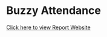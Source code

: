 # Buzzy Attendance

[Click here to view Report Website](https://sites.google.com/ahduni.edu.in/buzzy)
